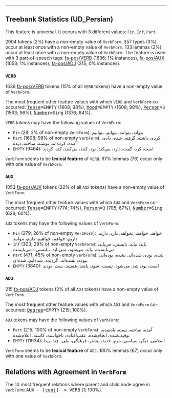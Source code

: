 

--------------------------------------------------------------------------------

## Treebank Statistics (UD_Persian)

This feature is universal.
It occurs with 3 different values: `Fin`, `Inf`, `Part`.

2904 tokens (2%) have a non-empty value of `VerbForm`.
357 types (3%) occur at least once with a non-empty value of `VerbForm`.
133 lemmas (2%) occur at least once with a non-empty value of `VerbForm`.
The feature is used with 3 part-of-speech tags: [fa-pos/VERB]() (1636; 1% instances), [fa-pos/AUX]() (1053; 1% instances), [fa-pos/ADJ]() (215; 0% instances).

### `VERB`

1636 [fa-pos/VERB]() tokens (15% of all `VERB` tokens) have a non-empty value of `VerbForm`.

The most frequent other feature values with which `VERB` and `VerbForm` co-occurred: <tt><a href="Tense.html">Tense</a>=EMPTY</tt> (1608; 98%), <tt><a href="Mood.html">Mood</a>=EMPTY</tt> (1608; 98%), <tt><a href="Person.html">Person</a>=3</tt> (1563; 96%), <tt><a href="Number.html">Number</a>=Sing</tt> (1376; 84%).

`VERB` tokens may have the following values of `VerbForm`:

* `Fin` (28; 2% of non-empty `VerbForm`): بتواند، بتوانند، بتوانم، بتوانیم
* `Part` (1608; 98% of non-empty `VerbForm`): کرده، داشته، گرفته، شده، داده، آمده، کرده‌اند، نوشته، ساخته، دیده
* `EMPTY` (9464): است، کرد، گفت، دارد، می‌کند، بود، کنند، می‌کنند، کند، کردند

`VerbForm` seems to be **lexical feature** of `VERB`. 97% lemmas (76) occur only with one value of `VerbForm`.

### `AUX`

1053 [fa-pos/AUX]() tokens (22% of all `AUX` tokens) have a non-empty value of `VerbForm`.

The most frequent other feature values with which `AUX` and `VerbForm` co-occurred: <tt><a href="Tense.html">Tense</a>=EMPTY</tt> (774; 74%), <tt><a href="Person.html">Person</a>=3</tt> (705; 67%), <tt><a href="Number.html">Number</a>=Sing</tt> (628; 60%).

`AUX` tokens may have the following values of `VerbForm`:

* `Fin` (279; 26% of non-empty `VerbForm`): خواهد، خواهند، نخواهد، دارد، دارند، داریم، خواهم، خواهیم، دارم، نتوانند
* `Inf` (303; 29% of non-empty `VerbForm`): باید، نباید، بایستی، می‌باید، می‌بایست، بباید، می‌شود، نمی‌باید، نبایستی، نمی‌بایست
* `Part` (471; 45% of non-empty `VerbForm`): شده، بوده، شده‌اند، نشده، بوده‌اند، نبوده، نشده‌اند، گردیده، شده‌ایم، شده‌ای
* `EMPTY` (3840): است، بود، شد، می‌شود، نیست، شود، باشد، هستند، ست، بودند

### `ADJ`

215 [fa-pos/ADJ]() tokens (2% of all `ADJ` tokens) have a non-empty value of `VerbForm`.

The most frequent other feature values with which `ADJ` and `VerbForm` co-occurred: <tt><a href="Degree.html">Degree</a>=EMPTY</tt> (215; 100%).

`ADJ` tokens may have the following values of `VerbForm`:

* `Part` (215; 100% of non-empty `VerbForm`): آمده، ساخته، بسته، یادشده، توقیف‌شده، انجام‌شده، عقب‌افتاده، ناخواسته، کاسته، اعلام‌شده
* `EMPTY` (11934): اسلامی، دیگر، سیاسی، دوم، جدید، بیشتر، فرهنگی، ملی، چند، پیدا

`VerbForm` seems to be **lexical feature** of `ADJ`. 100% lemmas (67) occur only with one value of `VerbForm`.

## Relations with Agreement in `VerbForm`

The 10 most frequent relations where parent and child node agree in `VerbForm`:
<tt>AUX --[<a href="../dep/conj.html">conj</a>]--> VERB</tt> (1; 100%).


